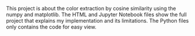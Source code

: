 This project is about the color extraction by cosine similarity using the numpy and matplotlib. The HTML and Jupyter Notebook files show the full project that explains my implementation and its limitations. The Python files only contains the code for easy view.
